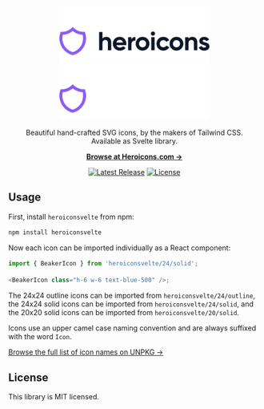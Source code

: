 <p align="center">
  <a href="https://heroicons.com/#gh-light-mode-only" target="_blank">
    <img src="https://raw.githubusercontent.com/tailwindlabs/heroicons/master/.github/logo-light.svg" alt="Heroicons" width="300">
  </a>
  <a href="https://heroicons.com/#gh-dark-mode-only" target="_blank">
    <img src="https://raw.githubusercontent.com/tailwindlabs/heroicons/master/.github/logo-dark.svg" alt="Heroicons" width="300">
  </a>
</p>

<p align="center">
  Beautiful hand-crafted SVG icons, by the makers of Tailwind CSS. <br>Available as Svelte library.
<p>

<p align="center">
  <a href="https://heroicons.com"><strong>Browse at Heroicons.com &rarr;</strong></a>
</p>

<p align="center">
    <a href="https://github.com/matschik/heroiconsvelte/releases"><img src="https://img.shields.io/npm/v/heroiconsvelte" alt="Latest Release"></a>
    <a href="https://github.com/matschik/heroiconsvelte/blob/master/LICENSE"><img src="https://img.shields.io/npm/l/heroiconsvelte.svg" alt="License"></a>
</p>

## Usage

First, install `heroiconsvelte` from npm:

```sh
npm install heroiconsvelte
```

Now each icon can be imported individually as a React component:

```js
import { BeakerIcon } from 'heroiconsvelte/24/solid';

<BeakerIcon class="h-6 w-6 text-blue-500" />;
```

The 24x24 outline icons can be imported from `heroiconsvelte/24/outline`, the 24x24 solid icons can be imported from `heroiconsvelte/24/solid`, and the 20x20 solid icons can be imported from `heroiconsvelte/20/solid`.

Icons use an upper camel case naming convention and are always suffixed with the word `Icon`.

[Browse the full list of icon names on UNPKG &rarr;](https://unpkg.com/browse/heroiconsvelte/24/outline/)

## License

This library is MIT licensed.
